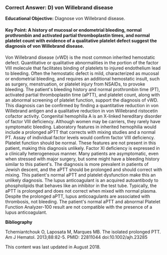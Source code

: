 
### Correct Answer: D) von Willebrand disease 

**Educational Objective:** Diagnose von Willebrand disease.

#### **Key Point:** A history of mucosal or endometrial bleeding, normal prothrombin and activated partial thromboplastin times, and normal platelet count with evidence of a qualitative platelet defect suggest the diagnosis of von Willebrand disease.

Von Willebrand disease (vWD) is the most common inherited hemostatic defect. Quantitative or qualitative abnormalities in the portion of the factor VIII molecule that facilitates binding of platelets to injured endothelium lead to bleeding. Often the hemostatic defect is mild, characterized as mucosal or endometrial bleeding, and requires an additional hemostatic insult, such as surgery, menstruation, or platelet injury from NSAIDs, to provoke bleeding. The patient's bleeding history and normal prothrombin time (PT), activated partial thromboplastin time (aPTT), and platelet count, along with an abnormal screening of platelet function, support the diagnosis of vWD. This diagnosis can be confirmed by finding a quantitative reduction in von Willebrand antigen and a qualitative reduction in von Willebrand ristocetin cofactor activity.
Congenital hemophilia A is an X-linked hereditary disorder of factor VIII deficiency. Although women may be carriers, they rarely have symptomatic bleeding. Laboratory features in inherited hemophilia would include a prolonged aPTT that corrects with mixing studies and a normal PT. Assay of individual factor levels would confirm factor VIII deficiency. Platelet function should be normal. These features are not present in this patient, making this diagnosis unlikely.
Factor XI deficiency is expressed in a clinically heterogeneous manner. Many patients are asymptomatic, even when stressed with major surgery, but some might have a bleeding history similar to this patient's. The diagnosis is more prevalent in patients of Jewish descent, and the aPTT should be prolonged and should correct with mixing. This patient's normal aPTT and platelet dysfunction make this an unlikely diagnosis.
The lupus anticoagulant is an acquired autoantibody to phospholipids that behaves like an inhibitor in the test tube. Typically, the aPTT is prolonged and does not correct when mixed with normal plasma. Despite the prolonged aPTT, lupus anticoagulants are associated with thrombosis, not bleeding. The patient's normal aPTT and abnormal Platelet Function Analyzer-100 result are not compatible with the presence of a lupus anticoagulant.

**Bibliography**

Tcherniantchouk O, Laposata M, Marques MB. The isolated prolonged PTT. Am J Hematol. 2013;88:82-5. PMID: 22811044 doi:10.1002/ajh.23285

This content was last updated in August 2018.